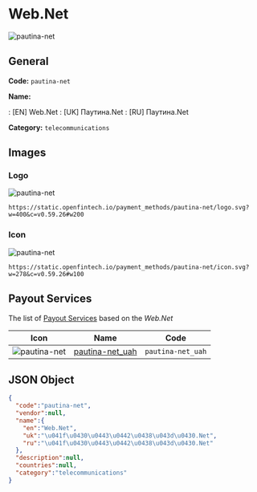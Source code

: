 
# Web.Net 
![pautina-net](https://static.openfintech.io/payment_methods/pautina-net/logo.svg?w=400&c=v0.59.26#w200)  

## General 
**Code:** `pautina-net` 
 
**Name:** 
 
:	[EN] Web.Net 
:	[UK] Паутина.Net 
:	[RU] Паутина.Net 
 
**Category:** `telecommunications` 
 

## Images 

### Logo 
![pautina-net](https://static.openfintech.io/payment_methods/pautina-net/logo.svg?w=400&c=v0.59.26#w200)  

```
https://static.openfintech.io/payment_methods/pautina-net/logo.svg?w=400&c=v0.59.26#w200
```  

### Icon 
![pautina-net](https://static.openfintech.io/payment_methods/pautina-net/icon.svg?w=278&c=v0.59.26#w100)  

```
https://static.openfintech.io/payment_methods/pautina-net/icon.svg?w=278&c=v0.59.26#w100
```  

## Payout Services 
 
The list of [Payout Services](/payout-services/) based on the _Web.Net_ 

|Icon|Name|Code| 
|:---:|:---:|:---:| 
|![pautina-net](https://static.openfintech.io/payout_methods/pautina-net/icon.png?w=278&c=v0.59.26#w40) |[pautina-net_uah](/payout-services/pautina-net_uah/)|`pautina-net_uah`| 
 

## JSON Object 

```json
{
  "code":"pautina-net",
  "vendor":null,
  "name":{
    "en":"Web.Net",
    "uk":"\u041f\u0430\u0443\u0442\u0438\u043d\u0430.Net",
    "ru":"\u041f\u0430\u0443\u0442\u0438\u043d\u0430.Net"
  },
  "description":null,
  "countries":null,
  "category":"telecommunications"
}
```  
